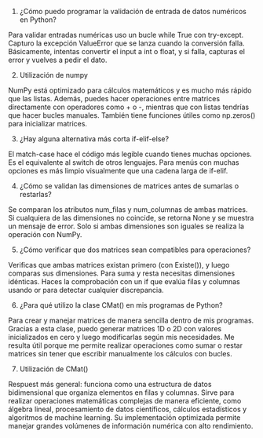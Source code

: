 1. ¿Cómo puedo programar la validación de entrada de datos numéricos en Python?

Para validar entradas numéricas uso un bucle while True con try-except. Capturo la excepción ValueError que se lanza cuando la conversión falla. Básicamente, intentas convertir el input a int o float, y si falla, capturas el error y vuelves a pedir el dato.

2. Utilización de numpy

NumPy está optimizado para cálculos matemáticos y es mucho más rápido que las listas. Además, puedes hacer operaciones entre matrices directamente con operadores como + o -, mientras que con listas tendrías que hacer bucles manuales. También tiene funciones útiles como np.zeros() para inicializar matrices.

3. ¿Hay alguna alternativa más corta if-elif-else?

El match-case hace el código más legible cuando tienes muchas opciones. Es el equivalente al switch de otros lenguajes. Para menús con muchas opciones es más limpio visualmente que una cadena larga de if-elif.

4. ¿Cómo se validan las dimensiones de matrices antes de sumarlas o restarlas?

Se comparan los atributos num_filas y num_columnas de ambas matrices. Si cualquiera de las dimensiones no coincide, se retorna None y se muestra un mensaje de error. Solo si ambas dimensiones son iguales se realiza la operación con NumPy.

5. ¿Cómo verificar que dos matrices sean compatibles para operaciones?

Verificas que ambas matrices existan primero (con Existe()), y luego comparas sus dimensiones. Para suma y resta necesitas dimensiones idénticas. Haces la comprobación con un if que evalúa filas y columnas usando or para detectar cualquier discrepancia.

6. ¿Para qué utilizo la clase CMat() en mis programas de Python?

Para crear y manejar matrices de manera sencilla dentro de mis programas. Gracias a esta clase, puedo generar matrices 1D o 2D con valores inicializados en cero y luego modificarlas según mis necesidades. Me resulta útil porque me permite realizar operaciones como sumar o restar matrices sin tener que escribir manualmente los cálculos con bucles.

7. Utilización de CMat()

Respuest más general: funciona como una estructura de datos bidimensional que organiza elementos en filas y columnas. Sirve para realizar operaciones matemáticas complejas de manera eficiente, como álgebra lineal, procesamiento de datos científicos, cálculos estadísticos y algoritmos de machine learning. Su implementación optimizada permite manejar grandes volúmenes de información numérica con alto rendimiento.
